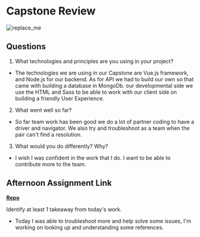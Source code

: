# Capstone Review

![replace_me](https://codeworks.blob.core.windows.net/public/assets/img/illustrations/placeholder.svg)

## Questions

1. What technologies and principles are you using in your project?

-   The technologies we are using in our Capstone are Vue.js framework, and Node.js for our backend. As for API we had to build our own so that came with building a database in MongoDb. our developmental side we use the HTML and Sass to be able to work with our client side on building a friendly User Experience.

2. What went well so far?

-   So far team work has been good we do a lot of partner coding to have a driver and navigator. We also try and troubleshoot as a team when the pair can't find a resolution.

3. What would you do differently? Why?

-   I wish I was confident in the work that I do. I want to be able to contribute more to the team.

## Afternoon Assignment Link

**[Repo](https://github.com/Jacobzeme8/StackedDecks)**

Identify at least 1 takeaway from today's work.

-   Today I was able to troubleshoot more and help solve some issues, I'm working on looking up and understanding some references. 

